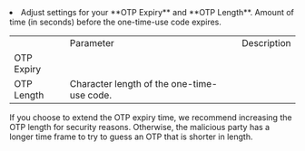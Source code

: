 <li>Adjust settings for your **OTP Expiry** and **OTP Length**.

<table>
<th><td>Parameter</td><td>Description</td></th>
<tr><td>OTP Expiry</td></td>Amount of time (in seconds) before the one-time-use code expires.</td></tr>
<tr><td>OTP Length</td><td>Character length of the one-time-use code.</td></tr>
</table>

<p>If you choose to extend the OTP expiry time, we recommend increasing the OTP length for security reasons. Otherwise, the malicious party has a longer time frame to try to guess an OTP that is shorter in length.</p></li>